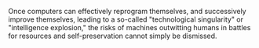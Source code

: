 Once computers can effectively reprogram themselves, and successively improve themselves, leading to a so-called "technological singularity" or "intelligence explosion," the risks of machines outwitting humans in battles for resources and self-preservation cannot simply be dismissed.
